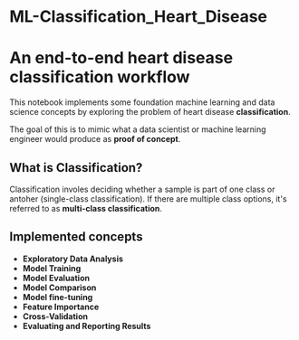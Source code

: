 # ML-Classification_Heart_Disease


# An end-to-end heart disease classification workflow
This notebook implements some foundation machine learning and data science concepts by exploring the problem of heart disease **classification**.

The goal of this is to mimic what a data scientist or machine learning engineer would produce as **proof of concept**.

## What is Classification?
Classification involes deciding whether a sample is part of one class or antoher (single-class classification). If there are multiple class options, it's referred to as **multi-class classification**.

## Implemented concepts
* **Exploratory Data Analysis** 
* **Model Training**
* **Model Evaluation**
* **Model Comparison** 
* **Model fine-tuning**
* **Feature Importance**
* **Cross-Validation**
* **Evaluating and Reporting Results**
